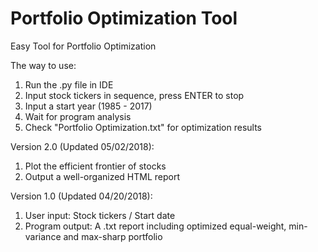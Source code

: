 # Portfolio Optimization Tool
Easy Tool for Portfolio Optimization

The way to use:
1. Run the .py file in IDE
2. Input stock tickers in sequence, press ENTER to stop
3. Input a start year (1985 - 2017)
4. Wait for program analysis
5. Check "Portfolio Optimization.txt" for optimization results

Version 2.0 (Updated 05/02/2018):
1. Plot the efficient frontier of stocks
2. Output a well-organized HTML report 

Version 1.0 (Updated 04/20/2018):
1. User input: Stock tickers / Start date
2. Program output: A .txt report including optimized equal-weight, min-variance and max-sharp portfolio

